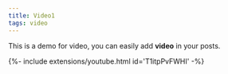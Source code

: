 ```yaml
---
title: Video1
tags: video
---
```


This is a demo for video, you can easily add **video** in your posts.

<div>{%- include extensions/youtube.html id='T1itpPvFWHI' -%}</div>